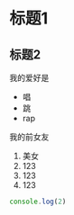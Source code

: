 # 标题1
## 标题2

我的爱好是

* 唱
* 跳
* rap

我的前女友
1. 美女
2. 123
3. 123
4. 123


```javascript
console.log(2)
```